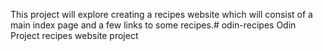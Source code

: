 
This project will explore creating a recipes website which will consist of a main index page and a few links to some recipes.# odin-recipes
Odin Project recipes website project 
